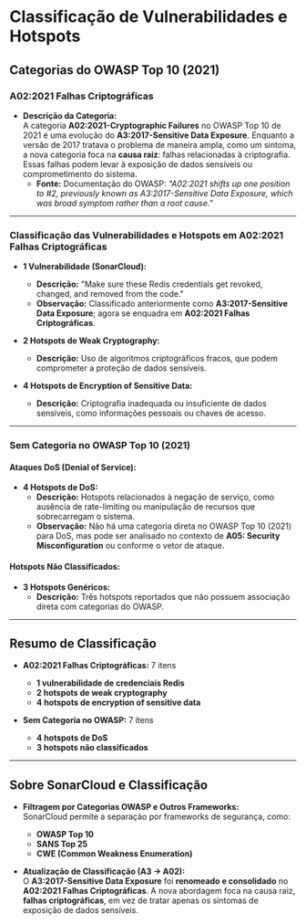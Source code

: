 # Classificação de Vulnerabilidades e Hotspots

## **Categorias do OWASP Top 10 (2021)**

### **A02:2021 Falhas Criptográficas**
- **Descrição da Categoria:**  
  A categoria **A02:2021-Cryptographic Failures** no OWASP Top 10 de 2021 é uma evolução do **A3:2017-Sensitive Data Exposure**. Enquanto a versão de 2017 tratava o problema de maneira ampla, como um sintoma, a nova categoria foca na **causa raiz**: falhas relacionadas à criptografia. Essas falhas podem levar à exposição de dados sensíveis ou comprometimento do sistema.  
  - **Fonte:** Documentação do OWASP: *"A02:2021 shifts up one position to #2, previously known as A3:2017-Sensitive Data Exposure, which was broad symptom rather than a root cause."*

---

### **Classificação das Vulnerabilidades e Hotspots em A02:2021 Falhas Criptográficas**
- **1 Vulnerabilidade (SonarCloud):**
  - **Descrição:** "Make sure these Redis credentials get revoked, changed, and removed from the code."
  - **Observação:** Classificado anteriormente como **A3:2017-Sensitive Data Exposure**; agora se enquadra em **A02:2021 Falhas Criptográficas**.
  
- **2 Hotspots de Weak Cryptography:**
  - **Descrição:** Uso de algoritmos criptográficos fracos, que podem comprometer a proteção de dados sensíveis.

- **4 Hotspots de Encryption of Sensitive Data:**
  - **Descrição:** Criptografia inadequada ou insuficiente de dados sensíveis, como informações pessoais ou chaves de acesso.

---

### **Sem Categoria no OWASP Top 10 (2021)**
#### **Ataques DoS (Denial of Service):**
- **4 Hotspots de DoS:**  
  - **Descrição:** Hotspots relacionados à negação de serviço, como ausência de rate-limiting ou manipulação de recursos que sobrecarregam o sistema.  
  - **Observação:** Não há uma categoria direta no OWASP Top 10 (2021) para DoS, mas pode ser analisado no contexto de **A05: Security Misconfiguration** ou conforme o vetor de ataque.

#### **Hotspots Não Classificados:**
- **3 Hotspots Genéricos:**
  - **Descrição:** Três hotspots reportados que não possuem associação direta com categorias do OWASP.

---

## **Resumo de Classificação**
- **A02:2021 Falhas Criptográficas:** 7 itens  
  - **1 vulnerabilidade de credenciais Redis**  
  - **2 hotspots de weak cryptography**  
  - **4 hotspots de encryption of sensitive data**

- **Sem Categoria no OWASP:** 7 itens  
  - **4 hotspots de DoS**  
  - **3 hotspots não classificados**

---

## **Sobre SonarCloud e Classificação**
- **Filtragem por Categorias OWASP e Outros Frameworks:**  
  SonarCloud permite a separação por frameworks de segurança, como:
  - **OWASP Top 10**
  - **SANS Top 25**
  - **CWE (Common Weakness Enumeration)**

- **Atualização de Classificação (A3 → A02):**  
  O **A3:2017-Sensitive Data Exposure** foi **renomeado e consolidado** no **A02:2021 Falhas Criptográficas**. A nova abordagem foca na causa raiz, **falhas criptográficas**, em vez de tratar apenas os sintomas de exposição de dados sensíveis.
